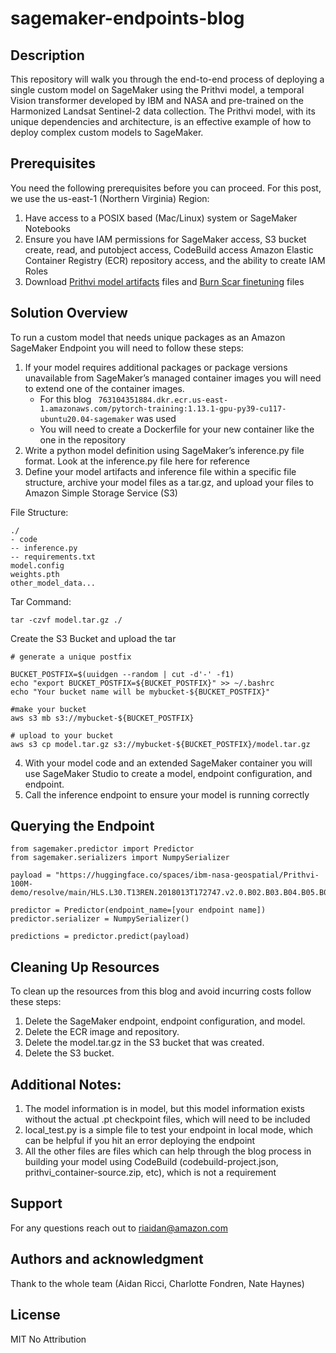 # sagemaker-endpoints-blog


## Description
This repository will walk you through the end-to-end process of deploying a single custom model on SageMaker using the Prithvi model, a temporal Vision transformer developed by IBM and NASA and pre-trained on the Harmonized Landsat Sentinel-2 data collection. The Prithvi model, with its unique dependencies and architecture, is an effective example of how to deploy complex custom models to SageMaker.

## Prerequisites

You need the following prerequisites before you can proceed. For this post, we use the us-east-1 (Northern Virginia) Region:

1. Have access to a POSIX based (Mac/Linux) system or SageMaker Notebooks
2. Ensure you have IAM permissions for SageMaker access, S3 bucket create, read, and putobject access, CodeBuild access Amazon Elastic Container Registry (ECR) repository access, and the ability to create IAM Roles
3. Download [Prithvi model artifacts](https://huggingface.co/ibm-nasa-geospatial/Prithvi-100M/tree/main) files and [Burn Scar finetuning](https://huggingface.co/ibm-nasa-geospatial/Prithvi-100M-burn-scar) files

## Solution Overview
To run a custom model that needs unique packages as an Amazon SageMaker Endpoint you will need to follow these steps:

1. If your model requires additional packages or package versions unavailable from SageMaker’s managed container images you will need to extend one of the container images. 
    * For this blog ``` 763104351884.dkr.ecr.us-east-1.amazonaws.com/pytorch-training:1.13.1-gpu-py39-cu117-ubuntu20.04-sagemaker``` was used
    * You will need to create a Dockerfile for your new container like the one in the repository
2. Write a python model definition using SageMaker’s inference.py file format. Look at the inference.py file here for reference
3. Define your model artifacts and inference file within a specific file structure, archive your model files as a tar.gz, and upload your files to Amazon Simple Storage Service (S3)

File Structure:
```
./
- code
-- inference.py
-- requirements.txt
model.config
weights.pth
other_model_data...
```

Tar Command:
``` 
tar -czvf model.tar.gz ./ 
```

Create the S3 Bucket and upload the tar
```
# generate a unique postfix 

BUCKET_POSTFIX=$(uuidgen --random | cut -d'-' -f1)
echo "export BUCKET_POSTFIX=${BUCKET_POSTFIX}" >> ~/.bashrc 
echo "Your bucket name will be mybucket-${BUCKET_POSTFIX}" 

#make your bucket
aws s3 mb s3://mybucket-${BUCKET_POSTFIX}

# upload to your bucket 
aws s3 cp model.tar.gz s3://mybucket-${BUCKET_POSTFIX}/model.tar.gz 
```
4. With your model code and an extended SageMaker container you will use SageMaker Studio to create a model, endpoint configuration, and endpoint. 
5. Call the inference endpoint to ensure your model is running correctly

## Querying the Endpoint
```
from sagemaker.predictor import Predictor
from sagemaker.serializers import NumpySerializer

payload = "https://huggingface.co/spaces/ibm-nasa-geospatial/Prithvi-100M-demo/resolve/main/HLS.L30.T13REN.2018013T172747.v2.0.B02.B03.B04.B05.B06.B07_cropped.tif"

predictor = Predictor(endpoint_name=[your endpoint name])
predictor.serializer = NumpySerializer()

predictions = predictor.predict(payload)
```

## Cleaning Up Resources

To clean up the resources from this blog and avoid incurring costs follow these steps:

1. Delete the SageMaker endpoint, endpoint configuration, and model.
2. Delete the ECR image and repository.
3. Delete the model.tar.gz in the S3 bucket that was created.
4. Delete the S3 bucket.

## Additional Notes:
1. The model information is in model, but this model information exists without the actual .pt checkpoint files, which will need to be included
2. local_test.py is a simple file to test your endpoint in local mode, which can be helpful if you hit an error deploying the endpoint
3. All the other files are files which can help through the blog process in building your model using CodeBuild (codebuild-project.json, prithvi_container-source.zip, etc), which is not a requirement

## Support
For any questions reach out to riaidan@amazon.com

## Authors and acknowledgment
Thank to the whole team (Aidan Ricci, Charlotte Fondren, Nate Haynes)

## License
MIT No Attribution

